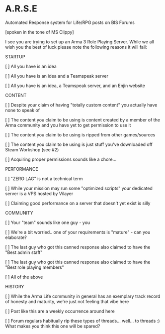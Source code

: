 # A.R.S.E
Automated Response system for Life/RPG posts on BIS Forums


[spoken in the tone of MS Clippy]
 
I see you are trying to set up an Arma 3 Role Playing Server.  While we all wish you the best of luck please note the following reasons it will fail:
 
STARTUP

[ ] All you have is an idea

[ ] All you have is an idea and a Teamspeak server

[ ] All you have is an idea, a Teamspeak server, and an Enjin website

 
CONTENT

[ ]  Despite your claim of having "totally custom content" you actually have none to speak of

[ ] The content you claim to be using is content created by a member of the Arma community and you have yet to get permission to use it

[ ] The content you claim to be using is ripped from other games/sources

[ ] The content you claim to be using is just stuff you've downloaded off Steam Workshop (see #2)

[ ] Acquiring proper permissions sounds like a chore...

 
PERFORMANCE

[ ] "ZERO LAG" is not a technical term

[ ] While your mission may run some "optimized scripts" your dedicated server is a VPS hosted by Vilayer

[ ] Claiming good performance on a server that doesn't yet exist is silly

 
COMMUNITY

[ ] Your "team" sounds like one guy - you

[ ] We're a bit worried.. one of your requirements is "mature" - can you elaborate?

[ ] The last guy who got this canned response also claimed to have the "Best admin staff"

[ ] The last guy who got this canned response also claimed to have the "Best role playing members"

[ ] All of the above
 
 
HISTORY

[ ] While the Arma Life community in general has an exemplary track record of honesty and maturity, we're just not feeling that vibe here

[ ] Post like this are a weekly occurrence around here

[ ] Forum regulars habitually rip these types of threads... well... to threads :)  What makes you think this one will be spared?


